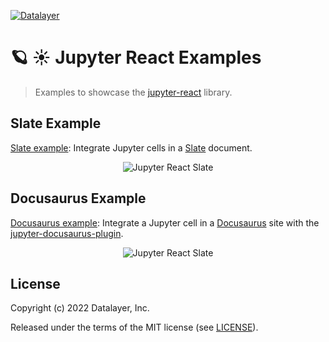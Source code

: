 
[![Datalayer](https://assets.datalayer.design/datalayer-25.svg)](https://datalayer.io)

# 🪐 ☀️ Jupyter React Examples

> Examples to showcase the [jupyter-react](https://github.com/datalayer/jupyter-react) library.

## Slate Example

[Slate example](./slate): Integrate Jupyter cells in a [Slate](https://www.slatejs.org) document.

<div align="center" style="text-align: center">
  <img alt="Jupyter React Slate" src="https://datalayer-jupyter-examples.s3.amazonaws.com/jupyter-react-slate.gif" />
</div>

## Docusaurus Example

[Docusaurus example](./docusaurus): Integrate a Jupyter cell in a [Docusaurus](https://docusaurus.io) site with the [jupyter-docusaurus-plugin](https://github.com/datalayer/jupyter-react/tree/main/examples/docusaurus).

<div align="center" style="text-align: center">
  <img alt="Jupyter React Slate" src="https://datalayer-jupyter-examples.s3.amazonaws.com/jupyter-react-docusaurus.png" />
</div>

## License

Copyright (c) 2022 Datalayer, Inc.

Released under the terms of the MIT license (see [LICENSE](./LICENSE)).
